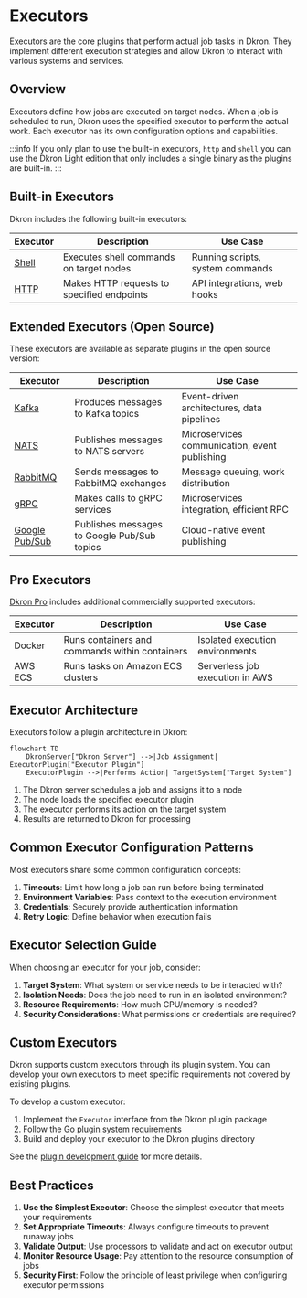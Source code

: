 # Executors

Executors are the core plugins that perform actual job tasks in Dkron. They implement different execution strategies and allow Dkron to interact with various systems and services.

## Overview

Executors define how jobs are executed on target nodes. When a job is scheduled to run, Dkron uses the specified executor to perform the actual work. Each executor has its own configuration options and capabilities.

:::info
If you only plan to use the built-in executors, `http` and `shell` you can use the Dkron Light edition that only includes a single binary as the plugins are built-in.
:::

## Built-in Executors

Dkron includes the following built-in executors:

| Executor | Description | Use Case |
|----------|-------------|----------|
| [Shell](/docs/usage/executors/shell) | Executes shell commands on target nodes | Running scripts, system commands |
| [HTTP](/docs/usage/executors/http) | Makes HTTP requests to specified endpoints | API integrations, web hooks |

## Extended Executors (Open Source)

These executors are available as separate plugins in the open source version:

| Executor | Description | Use Case |
|----------|-------------|----------|
| [Kafka](/docs/usage/executors/kafka) | Produces messages to Kafka topics | Event-driven architectures, data pipelines |
| [NATS](/docs/usage/executors/nats) | Publishes messages to NATS servers | Microservices communication, event publishing |
| [RabbitMQ](/docs/usage/executors/rabbitmq) | Sends messages to RabbitMQ exchanges | Message queuing, work distribution |
| [gRPC](/docs/usage/executors/grpc) | Makes calls to gRPC services | Microservices integration, efficient RPC |
| [Google Pub/Sub](/docs/usage/executors/gcppubsub) | Publishes messages to Google Pub/Sub topics | Cloud-native event publishing |

## Pro Executors

[Dkron Pro](/pro) includes additional commercially supported executors:

| Executor | Description | Use Case |
|----------|-------------|----------|
| Docker | Runs containers and commands within containers | Isolated execution environments |
| AWS ECS | Runs tasks on Amazon ECS clusters | Serverless job execution in AWS |

## Executor Architecture

Executors follow a plugin architecture in Dkron:

```mermaid
flowchart TD
    DkronServer["Dkron Server"] -->|Job Assignment| ExecutorPlugin["Executor Plugin"]
    ExecutorPlugin -->|Performs Action| TargetSystem["Target System"]
```

1. The Dkron server schedules a job and assigns it to a node
2. The node loads the specified executor plugin
3. The executor performs its action on the target system
4. Results are returned to Dkron for processing

## Common Executor Configuration Patterns

Most executors share some common configuration concepts:

1. **Timeouts**: Limit how long a job can run before being terminated
2. **Environment Variables**: Pass context to the execution environment
3. **Credentials**: Securely provide authentication information
4. **Retry Logic**: Define behavior when execution fails

## Executor Selection Guide

When choosing an executor for your job, consider:

1. **Target System**: What system or service needs to be interacted with?
2. **Isolation Needs**: Does the job need to run in an isolated environment?
3. **Resource Requirements**: How much CPU/memory is needed?
4. **Security Considerations**: What permissions or credentials are required?

## Custom Executors

Dkron supports custom executors through its plugin system. You can develop your own executors to meet specific requirements not covered by existing plugins.

To develop a custom executor:

1. Implement the `Executor` interface from the Dkron plugin package
2. Follow the [Go plugin system](https://golang.org/pkg/plugin/) requirements
3. Build and deploy your executor to the Dkron plugins directory

See the [plugin development guide](/docs/usage/plugin-development) for more details.

## Best Practices

1. **Use the Simplest Executor**: Choose the simplest executor that meets your requirements
2. **Set Appropriate Timeouts**: Always configure timeouts to prevent runaway jobs
3. **Validate Output**: Use processors to validate and act on executor output
4. **Monitor Resource Usage**: Pay attention to the resource consumption of jobs
5. **Security First**: Follow the principle of least privilege when configuring executor permissions

